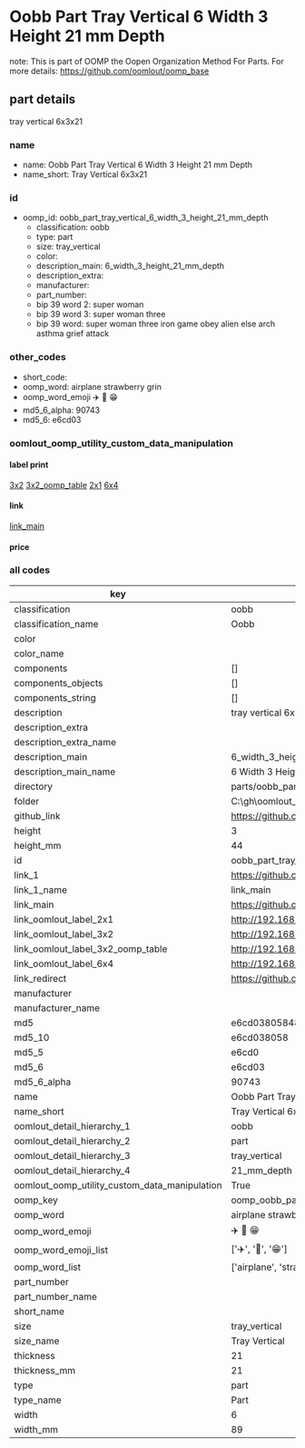 # Oobb Part Tray Vertical 6 Width 3 Height 21 mm Depth  

note: This is part of OOMP the Oopen Organization Method For Parts. For more details: https://github.com/oomlout/oomp_base

##  part details
  



tray vertical 6x3x21



### name
* name: Oobb Part Tray Vertical 6 Width 3 Height 21 mm Depth
* name_short: Tray Vertical 6x3x21 
### id
* oomp_id: oobb_part_tray_vertical_6_width_3_height_21_mm_depth
  * classification: oobb
  * type: part
  * size: tray_vertical
  * color: 
  * description_main: 6_width_3_height_21_mm_depth
  * description_extra: 
  * manufacturer: 
  * part_number: 
  * bip 39 word 2: super woman
  * bip 39 word 3: super woman three
  * bip 39 word: super woman three iron game obey alien else arch asthma grief attack

### other_codes
* short_code: 
* oomp_word: airplane strawberry grin
* oomp_word_emoji :airplane: :strawberry: :grin:
* md5_6_alpha: 90743
* md5_6: e6cd03






### oomlout_oomp_utility_custom_data_manipulation
#### label print
[3x2](http://192.168.1.245:1112/?label=oomp%2090743)
[3x2_oomp_table](http://192.168.1.108:1112/?label=oomp%2090743)
[2x1](http://192.168.1.242:1112/?label=oomp%2090743)
[6x4](http://192.168.1.55:1112/?label=oomp%2090743)    

#### link

[link_main](https://github.com/oomlout/oomlout_oobb_version_4_generated_parts/tree/main/navigation_oomp/oobb/part/tray_vertical/6_width_3_height_21_mm_depth/part)                              

#### price







### all codes 
| key | value |  
| --- | --- |  
| classification | oobb |  
| classification_name | Oobb |  
| color |  |  
| color_name |  |  
| components | [] |  
| components_objects | [] |  
| components_string | [] |  
| description | tray vertical 6x3x21 |  
| description_extra |  |  
| description_extra_name |  |  
| description_main | 6_width_3_height_21_mm_depth |  
| description_main_name | 6 Width 3 Height 21 mm Depth |  
| directory | parts/oobb_part_tray_vertical_6_width_3_height_21_mm_depth |  
| folder | C:\gh\oomlout_oobb_version_4_generated_parts\parts\oobb_part_tray_vertical_6_width_3_height_21_mm_depth |  
| github_link | https://github.com/oomlout/oomlout_oomp_part_src/tree/main/parts/oobb_part_tray_vertical_6_width_3_height_21_mm_depth |  
| height | 3 |  
| height_mm | 44 |  
| id | oobb_part_tray_vertical_6_width_3_height_21_mm_depth |  
| link_1 | https://github.com/oomlout/oomlout_oobb_version_4_generated_parts/tree/main/navigation_oomp/oobb/part/tray_vertical/6_width_3_height_21_mm_depth/part |  
| link_1_name | link_main |  
| link_main | https://github.com/oomlout/oomlout_oobb_version_4_generated_parts/tree/main/navigation_oomp/oobb/part/tray_vertical/6_width_3_height_21_mm_depth/part |  
| link_oomlout_label_2x1 | http://192.168.1.242:1112/?label=oomp%2090743 |  
| link_oomlout_label_3x2 | http://192.168.1.245:1112/?label=oomp%2090743 |  
| link_oomlout_label_3x2_oomp_table | http://192.168.1.108:1112/?label=oomp%2090743 |  
| link_oomlout_label_6x4 | http://192.168.1.55:1112/?label=oomp%2090743 |  
| link_redirect | https://github.com/oomlout/oomlout_oobb_version_4_generated_parts/tree/main/parts/oobb_tray_vertical_06_03_21 |  
| manufacturer |  |  
| manufacturer_name |  |  
| md5 | e6cd0380584820ca5faf9765c23f3ecd |  
| md5_10 | e6cd038058 |  
| md5_5 | e6cd0 |  
| md5_6 | e6cd03 |  
| md5_6_alpha | 90743 |  
| name | Oobb Part Tray Vertical 6 Width 3 Height 21 mm Depth |  
| name_short | Tray Vertical 6x3x21  |  
| oomlout_detail_hierarchy_1 | oobb |  
| oomlout_detail_hierarchy_2 | part |  
| oomlout_detail_hierarchy_3 | tray_vertical |  
| oomlout_detail_hierarchy_4 | 21_mm_depth |  
| oomlout_oomp_utility_custom_data_manipulation | True |  
| oomp_key | oomp_oobb_part_tray_vertical_6_width_3_height_21_mm_depth |  
| oomp_word | airplane strawberry grin |  
| oomp_word_emoji | :airplane: :strawberry: :grin: |  
| oomp_word_emoji_list | [':airplane:', ':strawberry:', ':grin:'] |  
| oomp_word_list | ['airplane', 'strawberry', 'grin'] |  
| part_number |  |  
| part_number_name |  |  
| short_name |  |  
| size | tray_vertical |  
| size_name | Tray Vertical |  
| thickness | 21 |  
| thickness_mm | 21 |  
| type | part |  
| type_name | Part |  
| width | 6 |  
| width_mm | 89 |  
